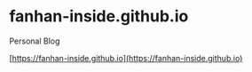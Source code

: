 # fanhan-inside.github.io

Personal Blog

[https://fanhan-inside.github.io](https://fanhan-inside.github.io)

